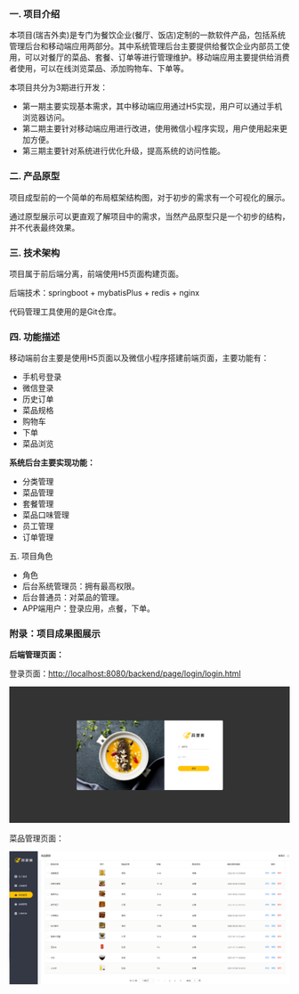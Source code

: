 ### 一. 项目介绍

本项目(瑞吉外卖)是专门为餐饮企业(餐厅、饭店)定制的一款软件产品，包括系统管理后台和移动端应用两部分。其中系统管理后台主要提供给餐饮企业内部员工使用，可以对餐厅的菜品、套餐、订单等进行管理维护。移动端应用主要提供给消费者使用，可以在线浏览菜品、添加购物车、下单等。

本项目共分为3期进行开发：

- 第一期主要实现基本需求，其中移动端应用通过H5实现，用户可以通过手机浏览器访问。
- 第二期主要针对移动端应用进行改进，使用微信小程序实现，用户使用起来更加方便。
- 第三期主要针对系统进行优化升级，提高系统的访问性能。


### 二. 产品原型
项目成型前的一个简单的布局框架结构图，对于初步的需求有一个可视化的展示。

通过原型展示可以更直观了解项目中的需求，当然产品原型只是一个初步的结构，并不代表最终效果。


### 三. 技术架构


项目属于前后端分离，前端使用H5页面构建页面。

后端技术：springboot + mybatisPlus + redis + nginx

代码管理工具使用的是Git仓库。

### 四. 功能描述

移动端前台主要是使用H5页面以及微信小程序搭建前端页面，主要功能有：

- 手机号登录
- 微信登录
- 历史订单
- 菜品规格
- 购物车
- 下单
- 菜品浏览

**系统后台主要实现功能：**
- 分类管理
- 菜品管理
- 套餐管理
- 菜品口味管理
- 员工管理
- 订单管理

五. 项目角色
- 角色
- 后台系统管理员：拥有最高权限。
- 后台普通员：对菜品的管理。
- APP端用户：登录应用，点餐，下单。


### 附录：项目成果图展示

**后端管理页面：**

登录页面：[http://localhost:8080/backend/page/login/login.html](http://localhost:8080/backend/page/login/login.html)

![/imgs/img.png](imgs/img.png)

菜品管理页面：

![img.png](imgs/img_01.png)







